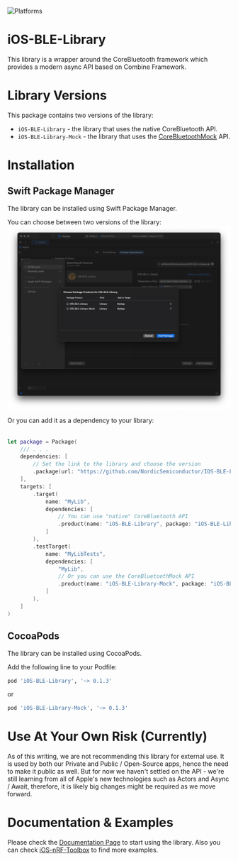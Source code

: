 ![Platforms](https://img.shields.io/badge/platforms-iOS%20|%20macOS-333333.svg)

# iOS-BLE-Library

This library is a wrapper around the CoreBluetooth framework which provides a modern async API based on Combine Framework. 

# Library Versions

This package contains two versions of the library: 
* `iOS-BLE-Library` - the library that uses the native CoreBluetooth API.
* `iOS-BLE-Library-Mock` - the library that uses the [CoreBluetoothMock](https://github.com/NordicSemiconductor/IOS-CoreBluetooth-Mock) API.

# Installation
## Swift Package Manager
The library can be installed using Swift Package Manager.

You can choose between two versions of the library: 
![`iOS-BLE-Library`](res/Screenshot-1.png)

Or you can add it as a dependency to your library:
```swift

let package = Package(
    /// . . .
    dependencies: [
        // Set the link to the library and choose the version
        .package(url: "https://github.com/NordicSemiconductor/IOS-BLE-Library.git", from: "0.1.3"),
    ],
    targets: [
        .target(
            name: "MyLib",
            dependencies: [
                // You can use "native" CoreBluetooth API
                .product(name: "iOS-BLE-Library", package: "iOS-BLE-Library")
            ]
        ),
        .testTarget(
            name: "MyLibTests",
            dependencies: [
                "MyLib",
                // Or you can use the CoreBluetoothMock API
                .product(name: "iOS-BLE-Library-Mock", package: "iOS-BLE-Library")
            ]
        ),
    ]
)
```

## CocoaPods
The library can be installed using CocoaPods.

Add the following line to your Podfile:
```ruby
pod 'iOS-BLE-Library', '~> 0.1.3'
```

or 
```ruby
pod 'iOS-BLE-Library-Mock', '~> 0.1.3'
```

# Use At Your Own Risk (Currently)


As of this writing, we are not recommending this library for external use. It is used by both our Private and Public / Open-Source apps, hence the need to make it public as well. But for now we haven't settled on the API - we're still learning from all of Apple's new technologies such as Actors and Async / Await, therefore, it is likely big changes might be required as we move forward. 

# Documentation & Examples
Please check the [Documentation Page]('https://nordicsemiconductor.github.io/IOS-BLE-Library/documentation/ios_ble_library/') to start using the library.
Also you can check [iOS-nRF-Toolbox]('https://github.com/NordicSemiconductor/IOS-nRF-Toolbox/tree/develop') to find more examples.

